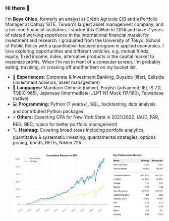 ### Hi there 👋

I'm **Boya Chiou**, formerly an analyst at Crédit Agricole CIB and a Portfolio Manager at Cathay SITE, Taiwan's largest asset management company, and a tier-one financial institution. 
I started this GitHub in 2014 and have 7 years of related working experience in the international financial market for investment and research. I graduated from the University of Tokyo, School of Public Policy with a quantitative-focused program in applied economics.
I love exploring opportunities and different vehicles, e.g. mutual funds, equity, fixed income, index, alternative products in the capital market to maximize profits. When I'm not in front of a computer screen, I'm probably eating, traveling, or crossing off another item on my bucket list.


- 💼  **Experiences:** Corporate & Investment Banking, Buyside (lifer), Sellside (investment advisors, asset management)
- 💬  **Languages:** Mandarin Chinese (native), English (advanced; IELTS 7.0, TOEIC 965), Japanese (intermediate; JLPT N1 Mock 117/180), Taiwanese (native)
- 💻  **Programming:** Python (7 years+), SQL, backtesting, data analysis and contributed Python packages
- ⚡️ **Others:** Expecting CPA for New York State in 2021/2022. (AUD, FAR, REG, BEC; topics for better portfolio management)
- 🏷️ **Hashtag:** Covering broad areas including portfolio analytics, quantitative & systematic investing, quantamental strategies, options pricing, bonds, REITs, Nikkei 225
![alt tag](/image/90bps.png)

